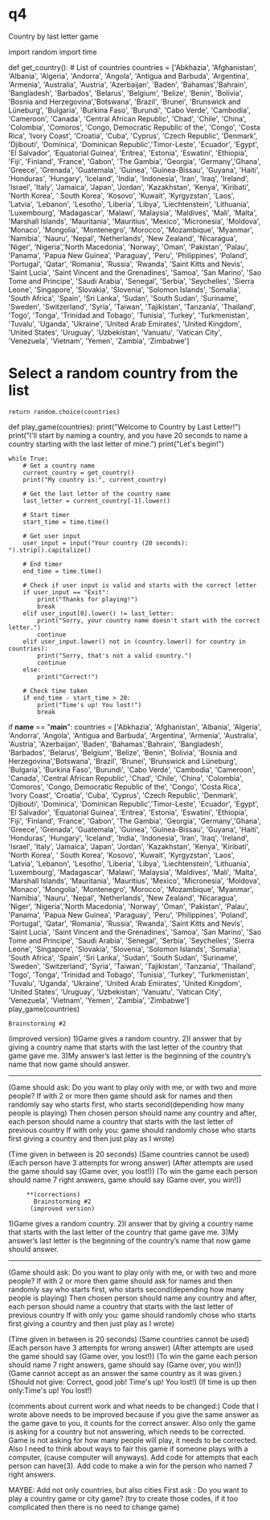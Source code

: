 # q4

Country by last letter game


import random
import time


def get_country():
    # List of countries
    countries = ['Abkhazia', 'Afghanistan', 'Albania', 'Algeria', 'Andorra', 'Angola', 'Antigua and Barbuda', 'Argentina', 
             'Armenia', 'Australia', 'Austria', 'Azerbaijan', 'Baden', 'Bahamas','Bahrain', 'Bangladesh', 'Barbados', 'Belarus',
             'Belgium', 'Belize', 'Benin', 'Bolivia', 'Bosnia and Herzegovina','Botswana', 'Brazil', 'Brunei', 'Brunswick and Lüneburg',
             'Bulgaria', 'Burkina Faso', 'Burundi', 'Cabo Verde', 'Cambodia', 'Cameroon', 'Canada', 'Central African Republic', 'Chad',
             'Chile', 'China', 'Colombia', 'Comoros', 'Congo, Democratic Republic of the', 'Congo', 'Costa Rica', 'Ivory Coast', 
            'Croatia', 'Cuba', 'Cyprus', 'Czech Republic', 'Denmark', 'Djibouti', 'Dominica', 'Dominican Republic','Timor-Leste',
            'Ecuador', 'Egypt', 'El Salvador', 'Equatorial Guinea', 'Eritrea', 'Estonia', 'Eswatini', 'Ethiopia', 'Fiji',
            'Finland', 'France', 'Gabon', 'The Gambia', 'Georgia', 'Germany','Ghana', 'Greece', 'Grenada', 'Guatemala', 
            'Guinea', 'Guinea-Bissau', 'Guyana', 'Haiti', 'Honduras', 'Hungary', 'Iceland', 'India', 'Indonesia',
            'Iran', 'Iraq', 'Ireland', 'Israel', 'Italy', 'Jamaica', 'Japan', 'Jordan', 'Kazakhstan', 'Kenya', 'Kiribati',
            'North Korea', ' South Korea', 'Kosovo', 'Kuwait', 'Kyrgyzstan', 'Laos', 'Latvia', 'Lebanon', 'Lesotho', 
            'Liberia', 'Libya', 'Liechtenstein', 'Lithuania', 'Luxembourg', 'Madagascar', 'Malawi', 'Malaysia', 'Maldives', 
            'Mali', 'Malta', 'Marshall Islands', 'Mauritania', 'Mauritius', 'Mexico', 'Micronesia', 
            'Moldova', 'Monaco', 'Mongolia', 'Montenegro', 'Morocco', 'Mozambique', 'Myanmar', 'Namibia', 'Nauru',
            'Nepal', 'Netherlands', 'New Zealand', 'Nicaragua', 'Niger', 'Nigeria','North Macedonia', 'Norway', 'Oman',
            'Pakistan', 'Palau', 'Panama', 'Papua New Guinea', 'Paraguay', 'Peru', 'Philippines', 'Poland', 'Portugal',
            'Qatar', 'Romania', 'Russia', 'Rwanda', 'Saint Kitts and Nevis', 'Saint Lucia', 'Saint Vincent and the Grenadines', 
            'Samoa', 'San Marino', 'Sao Tome and Principe', 'Saudi Arabia', 'Senegal', 'Serbia', 'Seychelles', 'Sierra Leone', 
            'Singapore', 'Slovakia', 'Slovenia', 'Solomon Islands', 'Somalia', 'South Africa', 'Spain', 'Sri Lanka', 'Sudan',
            'South Sudan', 'Suriname', 'Sweden', 'Switzerland', 'Syria', 'Taiwan', 'Tajikistan', 'Tanzania', 'Thailand', 
            'Togo', 'Tonga', 'Trinidad and Tobago', 'Tunisia', 'Turkey', 'Turkmenistan', 'Tuvalu', 'Uganda', 'Ukraine', 
            'United Arab Emirates', 'United Kingdom', 'United States', 'Uruguay', 'Uzbekistan', 'Vanuatu', 'Vatican City',
            'Venezuela', 'Vietnam', 'Yemen', 'Zambia', 'Zimbabwe']

  # Select a random country from the list
    return random.choice(countries)

def play_game(countries):
    print("Welcome to Country by Last Letter!")
    print("I'll start by naming a country, and you have 20 seconds to name a country starting with the last letter of mine.")
    print("Let's begin!")

    while True:
        # Get a country name
        current_country = get_country()
        print("My country is:", current_country)

        # Get the last letter of the country name
        last_letter = current_country[-1].lower()

        # Start timer
        start_time = time.time()

        # Get user input
        user_input = input("Your country (20 seconds): ").strip().capitalize()

        # End timer
        end_time = time.time()

        # Check if user input is valid and starts with the correct letter
        if user_input == "Exit":
            print("Thanks for playing!")
            break
        elif user_input[0].lower() != last_letter:
            print("Sorry, your country name doesn't start with the correct letter.")
            continue
        elif user_input.lower() not in (country.lower() for country in countries):
            print("Sorry, that's not a valid country.")
            continue
        else:
            print("Correct!")

        # Check time taken
        if end_time - start_time > 20:
            print("Time's up! You lost!")
            break

if __name__ == "__main__":
    countries = ['Abkhazia', 'Afghanistan', 'Albania', 'Algeria', 'Andorra', 'Angola', 'Antigua and Barbuda', 'Argentina', 
             'Armenia', 'Australia', 'Austria', 'Azerbaijan', 'Baden', 'Bahamas','Bahrain', 'Bangladesh', 'Barbados', 'Belarus',
             'Belgium', 'Belize', 'Benin', 'Bolivia', 'Bosnia and Herzegovina','Botswana', 'Brazil', 'Brunei', 'Brunswick and Lüneburg',
             'Bulgaria', 'Burkina Faso', 'Burundi', 'Cabo Verde', 'Cambodia', 'Cameroon', 'Canada', 'Central African Republic', 'Chad',
             'Chile', 'China', 'Colombia', 'Comoros', 'Congo, Democratic Republic of the', 'Congo', 'Costa Rica', 'Ivory Coast', 
            'Croatia', 'Cuba', 'Cyprus', 'Czech Republic', 'Denmark', 'Djibouti', 'Dominica', 'Dominican Republic','Timor-Leste',
            'Ecuador', 'Egypt', 'El Salvador', 'Equatorial Guinea', 'Eritrea', 'Estonia', 'Eswatini', 'Ethiopia', 'Fiji',
            'Finland', 'France', 'Gabon', 'The Gambia', 'Georgia', 'Germany','Ghana', 'Greece', 'Grenada', 'Guatemala', 
            'Guinea', 'Guinea-Bissau', 'Guyana', 'Haiti', 'Honduras', 'Hungary', 'Iceland', 'India', 'Indonesia',
            'Iran', 'Iraq', 'Ireland', 'Israel', 'Italy', 'Jamaica', 'Japan', 'Jordan', 'Kazakhstan', 'Kenya', 'Kiribati',
            'North Korea', ' South Korea', 'Kosovo', 'Kuwait', 'Kyrgyzstan', 'Laos', 'Latvia', 'Lebanon', 'Lesotho', 
            'Liberia', 'Libya', 'Liechtenstein', 'Lithuania', 'Luxembourg', 'Madagascar', 'Malawi', 'Malaysia', 'Maldives', 
            'Mali', 'Malta', 'Marshall Islands', 'Mauritania', 'Mauritius', 'Mexico', 'Micronesia', 
            'Moldova', 'Monaco', 'Mongolia', 'Montenegro', 'Morocco', 'Mozambique', 'Myanmar', 'Namibia', 'Nauru',
            'Nepal', 'Netherlands', 'New Zealand', 'Nicaragua', 'Niger', 'Nigeria','North Macedonia', 'Norway', 'Oman',
            'Pakistan', 'Palau', 'Panama', 'Papua New Guinea', 'Paraguay', 'Peru', 'Philippines', 'Poland', 'Portugal',
            'Qatar', 'Romania', 'Russia', 'Rwanda', 'Saint Kitts and Nevis', 'Saint Lucia', 'Saint Vincent and the Grenadines', 
            'Samoa', 'San Marino', 'Sao Tome and Principe', 'Saudi Arabia', 'Senegal', 'Serbia', 'Seychelles', 'Sierra Leone', 
            'Singapore', 'Slovakia', 'Slovenia', 'Solomon Islands', 'Somalia', 'South Africa', 'Spain', 'Sri Lanka', 'Sudan',
            'South Sudan', 'Suriname', 'Sweden', 'Switzerland', 'Syria', 'Taiwan', 'Tajikistan', 'Tanzania', 'Thailand', 
            'Togo', 'Tonga', 'Trinidad and Tobago', 'Tunisia', 'Turkey', 'Turkmenistan', 'Tuvalu', 'Uganda', 'Ukraine', 
            'United Arab Emirates', 'United Kingdom', 'United States', 'Uruguay', 'Uzbekistan', 'Vanuatu', 'Vatican City',
            'Venezuela', 'Vietnam', 'Yemen', 'Zambia', 'Zimbabwe']
    play_game(countries)







    Brainstorming #2
(improved version)
1)Game gives a random country.
2)I answer that by giving a country name that starts with the last letter of the country that game gave me.
3)My answer’s last letter is the beginning of the country’s name that now game should answer.

******************************************
(Game should ask: Do you want to play only with me, or with two and more people?
If with 2 or more then game should ask for names and then randomly say who starts first, who starts second(depending how many people is playing)
Then chosen person should name any country and after, each person should name a country that starts with the last letter of previous country
If with only you: game should randomly chose who starts first giving a country and then just play as I wrote)

(Time given in between is 20 seconds)
(Same countries cannot be used)
(Each person have 3 attempts for wrong answer)
(After attempts are used the game should say (Game over, you lost!))
(To win the game each person should name 7 right answers, game should say (Game over, you win!))

       
          
          
          
          
         **(corrections)        
           Brainstorming #2
          (improved version)
1)Game gives a random country.
2)I answer that by giving a country name that starts with the last letter of the country that game gave me.
3)My answer’s last letter is the beginning of the country’s name that now game should answer.

******************************************
(Game should ask: Do you want to play only with me, or with two and more people?
If with 2 or more then game should ask for names and then randomly say who starts first, who starts second(depending how many people is playing)
Then chosen person should name any country and after, each person should name a country that starts with the last letter of previous country
If with only you: game should randomly chose who starts first giving a country and then just play as I wrote)

(Time given in between is 20 seconds)
(Same countries cannot be used)
(Each person have 3 attempts for wrong answer)
(After attempts are used the game should say (Game over, you lost!))
(To win the game each person should name 7 right answers, game should say (Game over, you win!))
(Game cannot accept as an answer the same country as it was given.)
(Should not give:
Correct, good job!
Time's up! You lost!)
(If time is up then only:Time's up! You lost!)
    


(comments about current work and what needs to be changed:)
Code that I wrote above needs to be improved because if you give the same answer as the game gave to you, it counts for the correct answer.
Also only the game is asking for a country but not answering, which needs to be corrected. 
Game is not asking for how many people will play, it needs to be corrected.
Also I need to think about ways to fair this game if someone plays with a computer, (cause computer will anyways).
Add code for attempts that each person can have(3).
Add code to make a win for the person who named 7 right answers.


MAYBE:
Add not only countries, but also cities
First ask : Do you want to play a country game or city game?
(try to create those codes, if it too complicated then there is no need to change game)

     

